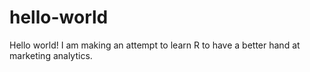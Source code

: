 # hello-world
Hello world! I am making an attempt to learn R to have a better hand at marketing analytics.
